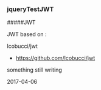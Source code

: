 ### jqueryTestJWT

#####JWT

JWT based on :

lcobucci/jwt 
- https://github.com/lcobucci/jwt

something still writing

2017-04-06

